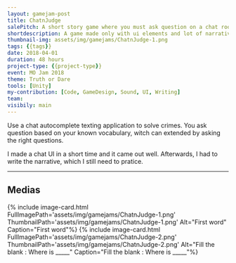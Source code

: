 ```yaml
---
layout: gamejam-post
title: ChatnJudge
salePitch: A short story game where you must ask question on a chat room system to uncover a major crime. Is the suspect telling the TRUTH or he DAREd to tell a lie?
shortdescription: A game made only with ui elements and lot of narrative.
thumbnail-img: assets/img/gamejams/ChatnJudge-1.png
tags: {{tags}}
date: 2018-04-01
duration: 48 hours
project-type: {{project-type}}
event: MO Jam 2018
theme: Truth or Dare
tools: [Unity]
my-contribution: [Code, GameDesign, Sound, UI, Writing]
team: 
visibily: main
---
```


Use a chat autocomplete texting application to solve crimes. You ask question based on your known vocabulary, witch can extended by asking the right questions.

I made a chat UI in a short time and it came out well. Afterwards, I had to write the narrative, which I still need to pratice.

***
## Medias

<div class="row">
{% include image-card.html FullImagePath='assets/img/gamejams/ChatnJudge-1.png' ThumbnailPath='assets/img/gamejams/ChatnJudge-1.png' Alt="First word" Caption="First word"%}
{% include image-card.html FullImagePath='assets/img/gamejams/ChatnJudge-2.png' ThumbnailPath='assets/img/gamejams/ChatnJudge-2.png' Alt="Fill the blank : Where is _____" Caption="Fill the blank : Where is _____"%}
</div>